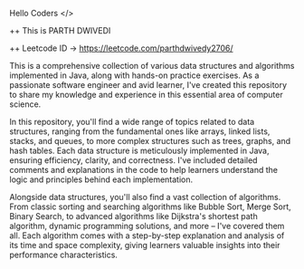 Hello Coders </>

++ This is PARTH DWIVEDI

++ Leetcode ID -> https://leetcode.com/parthdwivedy2706/

This is a comprehensive collection of various data structures and algorithms implemented in Java, along with hands-on practice exercises. As a passionate software engineer and avid learner, I've created this repository to share my knowledge and experience in this essential area of computer science.

In this repository, you'll find a wide range of topics related to data structures, ranging from the fundamental ones like arrays, linked lists, stacks, and queues, to more complex structures such as trees, graphs, and hash tables. Each data structure is meticulously implemented in Java, ensuring efficiency, clarity, and correctness. I've included detailed comments and explanations in the code to help learners understand the logic and principles behind each implementation.

Alongside data structures, you'll also find a vast collection of algorithms. From classic sorting and searching algorithms like Bubble Sort, Merge Sort, Binary Search, to advanced algorithms like Dijkstra's shortest path algorithm, dynamic programming solutions, and more – I've covered them all. Each algorithm comes with a step-by-step explanation and analysis of its time and space complexity, giving learners valuable insights into their performance characteristics.
